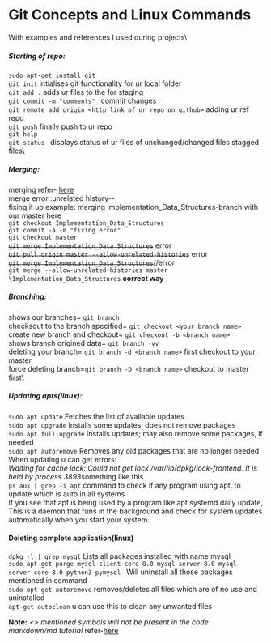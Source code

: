 
# Git Concepts and Linux Commands 
With examples and references I used during projects\
##### Starting of repo:
`sudo apt-get install git`\
`git init`     intialises git functionality for ur local folder\
`git add .`    adds ur files to the for staging\
`git commit -m "comments" `   commit changes\
`git remote add origin <http link of ur repo on github>`  adding ur ref repo\
`git push`     finally push to ur repo\
`git help`\
`git status `   displays status of ur files of unchanged/changed files stagged files\

##### Merging:
merging refer- [here](https://git-scm.com/book/en/v2/Git-Branching-Basic-Branching-and-Merging)\
merge error :unrelated history--\
fixing it up example: merging Implementation_Data_Structures-branch with our master here\
`git checkout Implementation_Data_Structures`\
`git commit -a -m "fixing error"`\
`git checkout master`\
~~`git merge Implementation_Data_Structures`~~  error\
~~`git pull origin master --allow-unrelated-histories`~~  error\
~~`git merge Implementation_Data_Structures`~~//error\
`git merge --allow-unrelated-histories master \Implementation_Data_Structures` **correct way**
##### Branching:
shows our branches= `git branch` \
checksout to the branch specified= `git checkout <your branch name>`\
create new branch and checkout= `git checkout -b <branch name>`\
shows branch origined data= `git branch -vv`\
deleting your branch= `git branch -d <branch name>` first checkout to your master\
force deleting branch=`git branch -D <branch name>` checkout to master first\
 
##### Updating apts(linux):
`sudo apt update`    Fetches the list of available updates\
`sudo apt upgrade`   Installs some updates; does not remove packages\
`sudo apt full-upgrade`     Installs updates; may also remove some packages, if needed\
`sudo apt autoremove`       Removes any old packages that are no longer needed\
When updating u can get errors:\
*Waiting for cache lock: Could not get lock /var/lib/dpkg/lock-frontend. It is held by process 3893*something like this\
`ps aux | grep -i apt` command to check if any program using apt. to update which is auto in all systems\
If you see that apt is being used by a program like apt.systemd.daily update,
This is a daemon that runs in the background and check for system updates automatically when you start your system.

#### Deleting complete application(linux)
`dpkg -l | grep mysql`      Lists all packages installed with name mysql\
`sudo apt-get purge mysql-client-core-8.0 mysql-server-8.0 mysql-server-core-8.0 python3-pymysql `       Will uninstall all those packages mentioned in command\
`sudo apt-get autoremove`   removes/deletes all files which are of no use and uninstalled\
`apt-get autoclean`  u can use this to clean any unwanted files


 **Note:** *<> mentioned symbols will not be present in the code*\
 *markdown/md tutorial* refer-[here](https://commonmark.org/help/tutorial/index.html)
        
         
         
        
